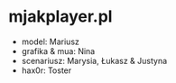 # mjakplayer.pl
- model: Mariusz
- grafika & mua: Nina
- scenariusz: Marysia, Łukasz & Justyna
- hax0r: Toster